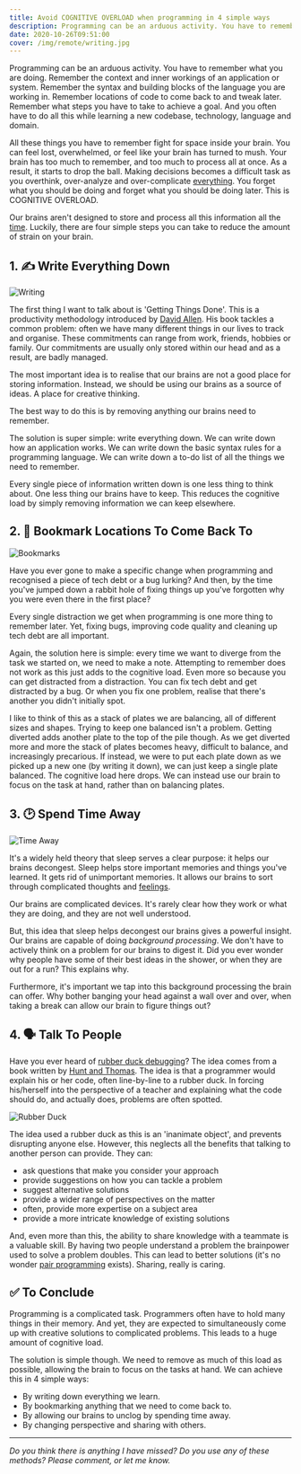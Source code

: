 ```yaml
---
title: Avoid COGNITIVE OVERLOAD when programming in 4 simple ways
description: Programming can be an arduous activity. You have to remember what you are doing, the context and inner workings of a system, the building blocks of the language you are using. All while coming up with creative solutions to problems. All this can lead to COGNITIVE OVERLOAD. Luckily, there are some simple steps we can take to avoid this.
date: 2020-10-26T09:51:00
cover: /img/remote/writing.jpg
---
```


Programming can be an arduous activity. You have to remember what you are doing. Remember the context and inner workings of an application or system. Remember the syntax and building blocks of the language you are working in. Remember locations of code to come back to and tweak later. Remember what steps you have to take to achieve a goal. And you often have to do all this while learning a new codebase, technology, language and domain.

All these things you have to remember fight for space inside your brain. You can feel lost, overwhelmed, or feel like your brain has turned to mush. Your brain has too much to remember, and too much to process all at once. As a result, it starts to drop the ball. Making decisions becomes a difficult task as you overthink, over-analyze and over-complicate [everything](https://www.psychologytoday.com/gb/blog/in-practice/201810/seven-thinking-errors-contribute-mental-overload). You forget what you should be doing and forget what you should be doing later. This is COGNITIVE OVERLOAD.

Our brains aren't designed to store and process all this information all the [time](https://www.gamasutra.com/view/feature/190891/programmer_interrupted.php?print=1). Luckily, there are four simple steps you can take to reduce the amount of strain on your brain.

## 1. ✍️ Write Everything Down

![Writing](/img/remote/writing.jpg)

The first thing I want to talk about is 'Getting Things Done'. This is a productivity methodology introduced by [David Allen](https://gettingthingsdone.com/). His book tackles a common problem: often we have many different things in our lives to track and organise. These commitments can range from work, friends, hobbies or family. Our commitments are usually only stored within our head and as a result, are badly managed.

The most important idea is to realise that our brains are not a good place for storing information. Instead, we should be using our brains as a source of ideas. A place for creative thinking.

The best way to do this is by removing anything our brains need to remember.

The solution is super simple: write everything down. We can write down how an application works. We can write down the basic syntax rules for a programming language. We can write down a to-do list of all the things we need to remember.

Every single piece of information written down is one less thing to think about. One less thing our brains have to keep. This reduces the cognitive load by simply removing information we can keep elsewhere.

## 2. 🔖 Bookmark Locations To Come Back To

![Bookmarks](/img/remote/bookmarks.jpg)

Have you ever gone to make a specific change when programming and recognised a piece of tech debt or a bug lurking? And then, by the time you've jumped down a rabbit hole of fixing things up you've forgotten why you were even there in the first place?

Every single distraction we get when programming is one more thing to remember later. Yet, fixing bugs, improving code quality and cleaning up tech debt are all important.

Again, the solution here is simple: every time we want to diverge from the task we started on, we need to make a note. Attempting to remember does not work as this just adds to the cognitive load. Even more so because you can get distracted from a distraction. You can fix tech debt and get distracted by a bug. Or when you fix one problem, realise that there's another you didn't initially spot.

I like to think of this as a stack of plates we are balancing, all of different sizes and shapes. Trying to keep one balanced isn't a problem. Getting diverted adds another plate to the top of the pile though. As we get diverted more and more the stack of plates becomes heavy,  difficult to balance, and increasingly precarious. If instead, we were to put each plate down as we picked up a new one (by writing it down), we can just keep a single plate balanced. The cognitive load here drops. We can instead use our brain to focus on the task at hand, rather than on balancing plates.

## 3. 🕑 Spend Time Away

![Time Away](/img/remote/relax.jpg)

It's a widely held theory that sleep serves a clear purpose: it helps our brains decongest. Sleep helps store important memories and  things you've learned. It gets rid of unimportant memories. It allows our brains to sort through complicated thoughts and [feelings](https://www.healthline.com/health/why-do-we-dream).

Our brains are complicated devices. It's rarely clear how they work or what they are doing, and they are not well understood.

But, this idea that sleep helps decongest our brains gives a powerful insight. Our brains are capable of doing *background processing*. We don't have to actively think on a problem for our brains to digest it. Did you ever wonder why people have some of their best ideas in the shower, or when they are out for a run? This explains why.

Furthermore, it's important we tap into this background processing the brain can offer. Why bother banging your head against a wall over and over, when taking a break can allow our brain to figure things out?

## 4. 🗣️ Talk To People

Have you ever heard of [rubber duck debugging](https://en.wikipedia.org/wiki/Rubber_duck_debugging)? The idea comes from a book written by [Hunt and Thomas](https://pragprog.com/titles/tpp20/the-pragmatic-programmer-20th-anniversary-edition/). The idea is that a programmer would explain his or her code, often line-by-line to a rubber duck. In forcing his/herself into the perspective of a teacher and explaining what the code should do, and actually does, problems are often spotted.

![Rubber Duck](/img/remote/duck.jpg)

The idea used a rubber duck as this is an 'inanimate object', and prevents disrupting anyone else. However, this neglects all the benefits that talking to another person can provide. They can:
- ask questions that make you consider your approach
- provide suggestions on how you can tackle a problem
- suggest alternative solutions
- provide a wider range of perspectives on the matter
- often, provide more expertise on a subject area
- provide a more intricate knowledge of existing solutions

And, even more than this, the ability to share knowledge with a teammate is a valuable skill. By having two people understand a problem the brainpower used to solve a problem doubles. This can lead to better solutions (it's no wonder [pair programming](https://en.wikipedia.org/wiki/Pair_programming) exists).  Sharing, really is caring.

## ✅ To Conclude

Programming is a complicated task. Programmers often have to hold many things in their memory. And yet, they are expected to simultaneously come up with creative solutions to complicated problems. This leads to a huge amount of cognitive load.

The solution is simple though. We need to remove as much of this load as possible, allowing the brain to focus on the tasks at hand. We can achieve this in 4 simple ways:
- By writing down everything we learn.
- By bookmarking anything that we need to come back to.
- By allowing our brains to unclog by spending time away.
- By changing perspective and sharing with others.


---

*Do you think there is anything I have missed? Do you use any of these methods? Please comment, or let me know.*
